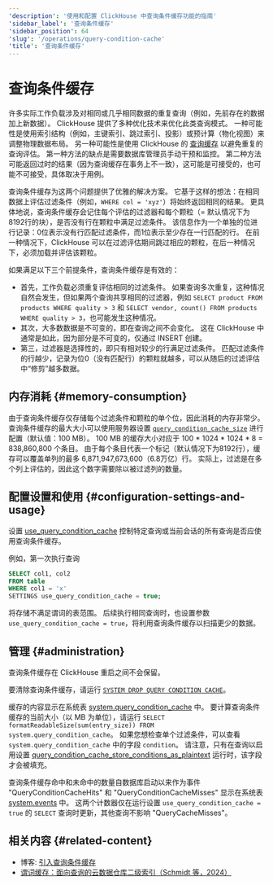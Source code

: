 ```yaml
---
'description': '使用和配置 ClickHouse 中查询条件缓存功能的指南'
'sidebar_label': '查询条件缓存'
'sidebar_position': 64
'slug': '/operations/query-condition-cache'
'title': '查询条件缓存'
---
```



# 查询条件缓存

许多实际工作负载涉及对相同或几乎相同数据的重复查询（例如，先前存在的数据加上新数据）。 
ClickHouse 提供了多种优化技术来优化此类查询模式。 
一种可能性是使用索引结构（例如，主键索引、跳过索引、投影）或预计算（物化视图）来调整物理数据布局。 
另一种可能性是使用 ClickHouse 的 [查询缓存](query-cache.md) 以避免重复的查询评估。 
第一种方法的缺点是需要数据库管理员手动干预和监控。 
第二种方法可能返回过时的结果（因为查询缓存在事务上不一致），这可能是可接受的，也可能不可接受，具体取决于用例。

查询条件缓存为这两个问题提供了优雅的解决方案。 
它基于这样的想法：在相同数据上评估过滤条件（例如，`WHERE col = 'xyz'`）将始终返回相同的结果。 
更具体地说，查询条件缓存会记住每个评估的过滤器和每个颗粒（= 默认情况下为8192行的块），是否没有行在颗粒中满足过滤条件。 
该信息作为一个单独的位进行记录：0位表示没有行匹配过滤条件，而1位表示至少存在一行匹配的行。 
在前一种情况下，ClickHouse 可以在过滤评估期间跳过相应的颗粒，在后一种情况下，必须加载并评估该颗粒。

如果满足以下三个前提条件，查询条件缓存是有效的：
- 首先，工作负载必须重复评估相同的过滤条件。 如果查询多次重复，这种情况自然会发生，但如果两个查询共享相同的过滤器，例如 `SELECT product FROM products WHERE quality > 3` 和 `SELECT vendor, count() FROM products WHERE quality > 3`，也可能发生这种情况。
- 其次，大多数数据是不可变的，即在查询之间不会变化。 这在 ClickHouse 中通常是如此，因为部分是不可变的，仅通过 INSERT 创建。
- 第三，过滤器是选择性的，即只有相对较少的行满足过滤条件。 匹配过滤条件的行越少，记录为位0（没有匹配行）的颗粒就越多，可以从随后的过滤评估中“修剪”越多数据。

## 内存消耗 {#memory-consumption}

由于查询条件缓存仅存储每个过滤条件和颗粒的单个位，因此消耗的内存非常少。
查询条件缓存的最大大小可以使用服务器设置 [`query_condition_cache_size`](server-configuration-parameters/settings.md#query_condition_cache_size) 进行配置（默认值：100 MB）。
100 MB 的缓存大小对应于 100 * 1024 * 1024 * 8 = 838,860,800 个条目。
由于每个条目代表一个标记（默认情况下为8192行），缓存可以覆盖单列的最多 6,871,947,673,600（6.8万亿）行。
实际上，过滤是在多个列上评估的，因此这个数字需要除以被过滤列的数量。

## 配置设置和使用 {#configuration-settings-and-usage}

设置 [use_query_condition_cache](settings/settings#use_query_condition_cache) 控制特定查询或当前会话的所有查询是否应使用查询条件缓存。

例如，第一次执行查询

```sql
SELECT col1, col2
FROM table
WHERE col1 = 'x'
SETTINGS use_query_condition_cache = true;
```

将存储不满足谓词的表范围。 
后续执行相同查询时，也设置参数 `use_query_condition_cache = true`，将利用查询条件缓存以扫描更少的数据。

## 管理 {#administration}

查询条件缓存在 ClickHouse 重启之间不会保留。

要清除查询条件缓存，请运行 [`SYSTEM DROP QUERY CONDITION CACHE`](../sql-reference/statements/system.md#drop-query-condition-cache)。

缓存的内容显示在系统表 [system.query_condition_cache](system-tables/query_condition_cache.md) 中。 
要计算查询条件缓存的当前大小（以 MB 为单位），请运行 `SELECT formatReadableSize(sum(entry_size)) FROM system.query_condition_cache`。 
如果您想检查单个过滤条件，可以查看 `system.query_condition_cache` 中的字段 `condition`。 
请注意，只有在查询以启用设置 [query_condition_cache_store_conditions_as_plaintext](settings/settings#query_condition_cache_store_conditions_as_plaintext) 运行时，该字段才会被填充。

查询条件缓存命中和未命中的数量自数据库启动以来作为事件 "QueryConditionCacheHits" 和 "QueryConditionCacheMisses" 显示在系统表 [system.events](system-tables/events.md) 中。 
这两个计数器仅在运行设置 `use_query_condition_cache = true` 的 `SELECT` 查询时更新，其他查询不影响 "QueryCacheMisses"。

## 相关内容 {#related-content}

- 博客: [引入查询条件缓存](https://clickhouse.com/blog/introducing-the-clickhouse-query-condition-cache)
- [谓词缓存：面向查询的云数据仓库二级索引（Schmidt 等，2024）](https://doi.org/10.1145/3626246.3653395)
